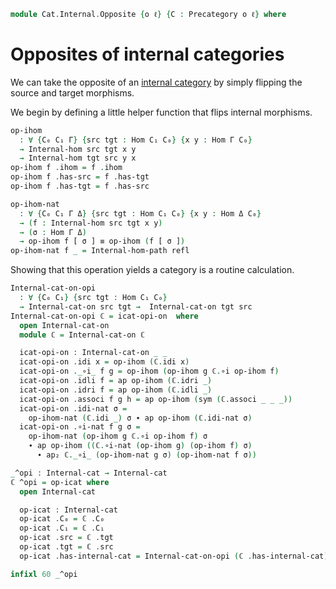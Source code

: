 <!--
```agda
open import 1Lab.Rewrite

open import Cat.Prelude

import Cat.Internal.Base
```
-->

```agda
module Cat.Internal.Opposite {o ℓ} {C : Precategory o ℓ} where
```

<!--
```agda
open Precategory C
open Cat.Internal.Base C
open Internal-hom
```
-->

# Opposites of internal categories

We can take the opposite of an [internal category] by simply flipping
the source and target morphisms.

[internal category]: Cat.Internal.Base.html

We begin by defining a little helper function that flips internal
morphisms.

```agda
op-ihom
  : ∀ {C₀ C₁ Γ} {src tgt : Hom C₁ C₀} {x y : Hom Γ C₀}
  → Internal-hom src tgt x y
  → Internal-hom tgt src y x
op-ihom f .ihom = f .ihom
op-ihom f .has-src = f .has-tgt
op-ihom f .has-tgt = f .has-src

op-ihom-nat
  : ∀ {C₀ C₁ Γ Δ} {src tgt : Hom C₁ C₀} {x y : Hom Δ C₀}
  → (f : Internal-hom src tgt x y)
  → (σ : Hom Γ Δ)
  → op-ihom f [ σ ] ≡ op-ihom (f [ σ ])
op-ihom-nat f _ = Internal-hom-path refl
```

<!--
```agda
private
  op-ihom-involutive
    : ∀ {C₀ C₁ Γ} {src tgt : Hom C₁ C₀} {x y : Hom Γ C₀}
    → {f : Internal-hom src tgt x y}
    → op-ihom (op-ihom f) ≡rw f
  op-ihom-involutive = make-rewrite (Internal-hom-path refl)
{-# REWRITE op-ihom-involutive #-}
```
-->

Showing that this operation yields a category is a routine calculation.

```agda
Internal-cat-on-opi
  : ∀ {C₀ C₁} {src tgt : Hom C₁ C₀}
  → Internal-cat-on src tgt →  Internal-cat-on tgt src
Internal-cat-on-opi ℂ = icat-opi-on  where
  open Internal-cat-on
  module ℂ = Internal-cat-on ℂ

  icat-opi-on : Internal-cat-on _ _
  icat-opi-on .idi x = op-ihom (ℂ.idi x)
  icat-opi-on ._∘i_ f g = op-ihom (op-ihom g ℂ.∘i op-ihom f)
  icat-opi-on .idli f = ap op-ihom (ℂ.idri _)
  icat-opi-on .idri f = ap op-ihom (ℂ.idli _)
  icat-opi-on .associ f g h = ap op-ihom (sym (ℂ.associ _ _ _))
  icat-opi-on .idi-nat σ =
    op-ihom-nat (ℂ.idi _) σ ∙ ap op-ihom (ℂ.idi-nat σ)
  icat-opi-on .∘i-nat f g σ =
    op-ihom-nat (op-ihom g ℂ.∘i op-ihom f) σ
    ∙ ap op-ihom ((ℂ.∘i-nat (op-ihom g) (op-ihom f) σ)
      ∙ ap₂ ℂ._∘i_ (op-ihom-nat g σ) (op-ihom-nat f σ))

_^opi : Internal-cat → Internal-cat
ℂ ^opi = op-icat where
  open Internal-cat

  op-icat : Internal-cat
  op-icat .C₀ = ℂ .C₀
  op-icat .C₁ = ℂ .C₁
  op-icat .src = ℂ .tgt
  op-icat .tgt = ℂ .src
  op-icat .has-internal-cat = Internal-cat-on-opi (ℂ .has-internal-cat)

infixl 60 _^opi
```


